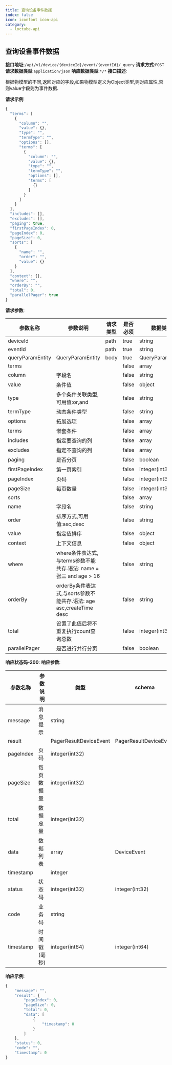 ```yaml
---
title: 查询设备事件数据
index: false
icon: iconfont icon-api
category:
  - loctube-api
---
```


## 查询设备事件数据

**接口地址**:`/api/v1/device/{deviceId}/event/{eventId}/_query`
**请求方式**:`POST`
**请求数据类型**:`application/json`
**响应数据类型**:`*/*`
**接口描述**:

根据物模型的不同,返回对应的字段,如果物模型定义为Object类型,则对应属性,否则value字段则为事件数据.

**请求示例**

```javascript
{
  "terms": [
    {
      "column": "",
      "value": {},
      "type": "",
      "termType": "",
      "options": [],
      "terms": [
        {
          "column": "",
          "value": {},
          "type": "",
          "termType": "",
          "options": [],
          "terms": [
            {}
          ]
        }
      ]
    }
  ],
  "includes": [],
  "excludes": [],
  "paging": true,
  "firstPageIndex": 0,
  "pageIndex": 0,
  "pageSize": 0,
  "sorts": [
    {
      "name": "",
      "order": "",
      "value": {}
    }
  ],
  "context": {},
  "where": "",
  "orderBy": "",
  "total": 0,
  "parallelPager": true
}
```


**请求参数**:

| 参数名称         | 参数说明                                                     | 请求类型 | 是否必须 | 数据类型         | schema           |
| ---------------- | ------------------------------------------------------------ | -------- | -------- | ---------------- | ---------------- |
| deviceId         |                                                              | path     | true     | string           |                  |
| eventId          |                                                              | path     | true     | string           |                  |
| queryParamEntity | QueryParamEntity                                             | body     | true     | QueryParamEntity | QueryParamEntity |
| terms            |                                                              |          | false    | array            | Term             |
| column           | 字段名                                                       |          | false    | string           |                  |
| value            | 条件值                                                       |          | false    | object           |                  |
| type             | 多个条件关联类型,可用值:or,and                               |          | false    | string           |                  |
| termType         | 动态条件类型                                                 |          | false    | string           |                  |
| options          | 拓展选项                                                     |          | false    | array            | string           |
| terms            | 嵌套条件                                                     |          | false    | array            | Term             |
| includes         | 指定要查询的列                                               |          | false    | array            | string           |
| excludes         | 指定不查询的列                                               |          | false    | array            | string           |
| paging           | 是否分页                                                     |          | false    | boolean          |                  |
| firstPageIndex   | 第一页索引                                                   |          | false    | integer(int32)   |                  |
| pageIndex        | 页码                                                         |          | false    | integer(int32)   |                  |
| pageSize         | 每页数量                                                     |          | false    | integer(int32)   |                  |
| sorts            |                                                              |          | false    | array            | Sort             |
| name             | 字段名                                                       |          | false    | string           |                  |
| order            | 排序方式,可用值:asc,desc                                     |          | false    | string           |                  |
| value            | 指定值排序                                                   |          | false    | object           |                  |
| context          | 上下文信息                                                   |          | false    | object           |                  |
| where            | where条件表达式,与terms参数不能共存.语法: name = 张三 and age > 16 |          | false    | string           |                  |
| orderBy          | orderBy条件表达式,与sorts参数不能共存.语法: age asc,createTime desc |          | false    | string           |                  |
| total            | 设置了此值后将不重复执行count查询总数                        |          | false    | integer(int32)   |                  |
| parallelPager    | 是否进行并行分页                                             |          | false    | boolean          |                  |

**响应状态码-200**:
**响应参数**:

| 参数名称  | 参数说明     | 类型                   | schema                 |
| --------- | ------------ | ---------------------- | ---------------------- |
| message   | 消息提示     | string                 |                        |
| result    |              | PagerResultDeviceEvent | PagerResultDeviceEvent |
| pageIndex | 页码         | integer(int32)         |                        |
| pageSize  | 每页数据量   | integer(int32)         |                        |
| total     | 数据总量     | integer(int32)         |                        |
| data      | 数据列表     | array                  | DeviceEvent            |
| timestamp |              | integer                |                        |
| status    | 状态码       | integer(int32)         | integer(int32)         |
| code      | 业务码       | string                 |                        |
| timestamp | 时间戳(毫秒) | integer(int64)         | integer(int64)         |

**响应示例**:

```javascript
{
	"message": "",
	"result": {
		"pageIndex": 0,
		"pageSize": 0,
		"total": 0,
		"data": [
			{
				"timestamp": 0
			}
		]
	},
	"status": 0,
	"code": "",
	"timestamp": 0
}
```

